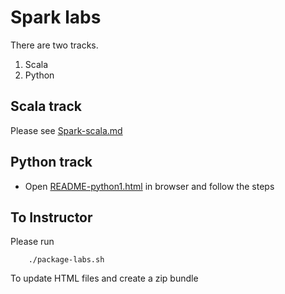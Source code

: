 <link rel='stylesheet' href='assets/css/main.css'/>

# Spark labs
There are two tracks.
1. Scala
2. Python

## Scala track
Please see [Spark-scala.md](Spark-scala.md)

## Python track
- Open [README-python1.html](README-python1.html) in browser and follow the steps

## To Instructor
Please run
```
    ./package-labs.sh
```
To update HTML files and create a zip bundle
